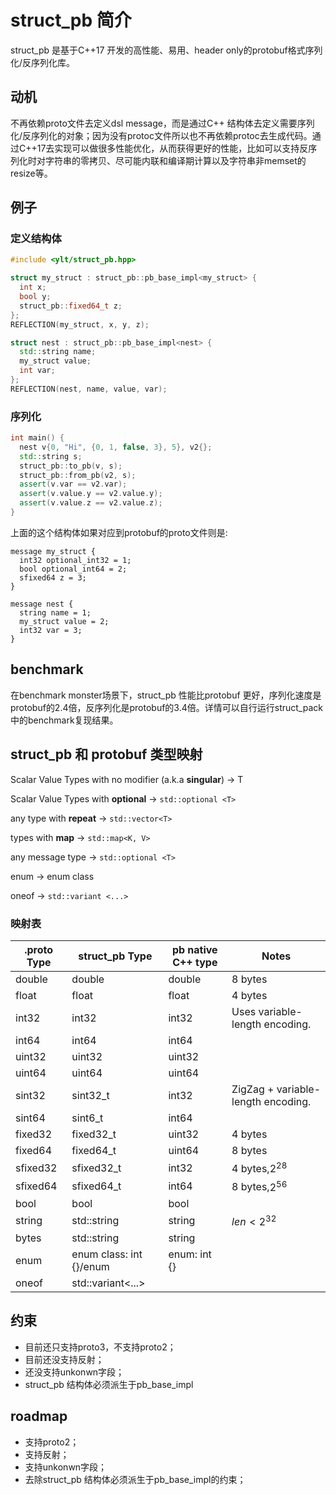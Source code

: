 # struct_pb 简介

struct_pb 是基于C++17 开发的高性能、易用、header only的protobuf格式序列化/反序列化库。

## 动机
不再依赖proto文件去定义dsl message，而是通过C++ 结构体去定义需要序列化/反序列化的对象；因为没有protoc文件所以也不再依赖protoc去生成代码。通过C++17去实现可以做很多性能优化，从而获得更好的性能，比如可以支持反序列化时对字符串的零拷贝、尽可能内联和编译期计算以及字符串非memset的resize等。

## 例子

### 定义结构体
```cpp
#include <ylt/struct_pb.hpp>

struct my_struct : struct_pb::pb_base_impl<my_struct> {
  int x;
  bool y;
  struct_pb::fixed64_t z;
};
REFLECTION(my_struct, x, y, z);

struct nest : struct_pb::pb_base_impl<nest> {
  std::string name;
  my_struct value;
  int var;
};
REFLECTION(nest, name, value, var);
```

### 序列化
```cpp
int main() {
  nest v{0, "Hi", {0, 1, false, 3}, 5}, v2{};
  std::string s;
  struct_pb::to_pb(v, s);
  struct_pb::from_pb(v2, s);
  assert(v.var == v2.var);
  assert(v.value.y == v2.value.y);
  assert(v.value.z == v2.value.z);
}
```
上面的这个结构体如果对应到protobuf的proto文件则是:
```
message my_struct {
  int32 optional_int32 = 1;
  bool optional_int64 = 2;
  sfixed64 z = 3;
}

message nest {
  string name = 1;
  my_struct value = 2;
  int32 var = 3;
}
```

## benchmark 
在benchmark monster场景下，struct_pb 性能比protobuf 更好，序列化速度是protobuf的2.4倍，反序列化是protobuf的3.4倍。详情可以自行运行struct_pack 中的benchmark复现结果。

## struct_pb 和 protobuf 类型映射
Scalar Value Types with no modifier (a.k.a **singular**) -> T

Scalar Value Types with **optional** -> `std::optional <T>`

any type with **repeat** -> `std::vector<T>`

types with **map** -> `std::map<K, V>`

any message type -> `std::optional <T>`

enum -> enum class

oneof -> `std::variant <...>`

### 映射表
| .proto Type | struct_pb Type                    | pb native C++ type | Notes                              |
|-------------|-----------------------------------|--------------------|------------------------------------|
| double      | double                            | double             | 8 bytes                            |
| float       | float                             | float              | 4 bytes                            |
| int32       | int32                             | int32              | Uses variable-length encoding.     |
| int64       | int64                             | int64              |                                    |
| uint32      | uint32                            | uint32             |                                    |
| uint64      | uint64                            | uint64             |                                    |
| sint32      | sint32_t                             | int32              | ZigZag + variable-length encoding. |
| sint64      | sint6_t                             | int64              |                                    |
| fixed32     | fixed32_t                            | uint32             | 4 bytes                            |
| fixed64     | fixed64_t                            | uint64             | 8 bytes                            |
| sfixed32    | sfixed32_t                             | int32              | 4 bytes,$2^{28}$                   |
| sfixed64    | sfixed64_t                             | int64              | 8 bytes,$2^{56}$                   |
| bool        | bool                              | bool               |                                    |
| string      | std::string                       | string             | $len < 2^{32}$                     |
| bytes       | std::string                       | string             |                                    |
| enum        | enum class: int {}/enum                | enum: int {}       |                                    |
| oneof       | std::variant<...> |                    |                                    |

## 约束
- 目前还只支持proto3，不支持proto2；
- 目前还没支持反射；
- 还没支持unkonwn字段；
- struct_pb 结构体必须派生于pb_base_impl

## roadmap
- 支持proto2；
- 支持反射；
- 支持unkonwn字段；
- 去除struct_pb 结构体必须派生于pb_base_impl的约束；
